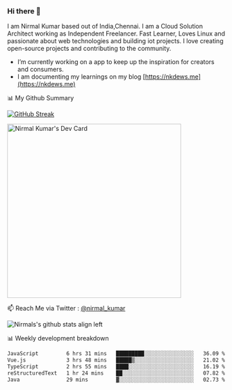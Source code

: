 ### Hi there 👋

 I am Nirmal Kumar based out of India,Chennai. I am a Cloud Solution Architect working as Independent Freelancer. Fast Learner, Loves Linux and passionate about web technologies and building iot projects. I love creating open-source projects and contributing to the community.

- I’m currently working on a app to keep up the inspiration for creators and consumers.
- I am documenting my learnings on my blog [https://nkdews.me](https://nkdews.me)


📊 My Github Summary

[![GitHub Streak](https://github-readme-streak-stats.herokuapp.com?user=nk-gears&theme=dark&hide_border=true&date_format=M%20j%5B%2C%20Y%5D)](https://git.io/streak-stats)

<a href="https://app.daily.dev/nirmal_kumar"><img src="https://api.daily.dev/devcards/a16cfcf02d384b16b41de71ce4d1d811.png?r=8ve" width="400" alt="Nirmal Kumar's Dev Card"/></a>

📫 Reach Me via  Twitter : [@nirmal_kumar](https://twitter.com/nirmal_kumar)

![Nirmals's github stats align left](https://github-readme-stats.vercel.app/api?username=nk-gears&show_icons=true)


📊 Weekly development breakdown

<!--START_SECTION:waka-->

```txt
JavaScript         6 hrs 31 mins   █████████░░░░░░░░░░░░░░░░   36.09 %
Vue.js             3 hrs 48 mins   █████▒░░░░░░░░░░░░░░░░░░░   21.02 %
TypeScript         2 hrs 55 mins   ████░░░░░░░░░░░░░░░░░░░░░   16.19 %
reStructuredText   1 hr 24 mins    ██░░░░░░░░░░░░░░░░░░░░░░░   07.82 %
Java               29 mins         ▓░░░░░░░░░░░░░░░░░░░░░░░░   02.73 %
```

<!--END_SECTION:waka-->


